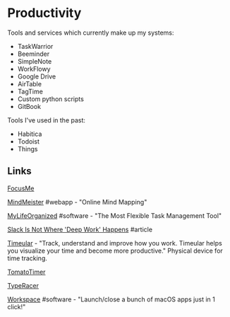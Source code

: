 # Productivity

Tools and services which currently make up my systems:

* TaskWarrior
* Beeminder
* SimpleNote
* WorkFlowy
* Google Drive
* AirTable
* TagTime
* Custom python scripts
* GitBook

Tools I've used in the past:

* Habitica
* Todoist
* Things

## Links

[FocusMe](https://focusme.com/)

[MindMeister](https://www.mindmeister.com/) \#webapp - "Online Mind Mapping"

[MyLifeOrganized](https://www.mylifeorganized.net/) \#software - "The Most Flexible Task Management Tool"

[Slack Is Not Where 'Deep Work' Happens](https://blog.nuclino.com/slack-is-not-where-deep-work-happens?utm_source=hackernewsletter&utm_medium=email&utm_term=fav) \#article

[Timeular](https://timeular.com/?ref=producthunt) - "Track, understand and improve how you work. Timeular helps you visualize your time and become more productive." Physical device for time tracking.

[TomatoTimer](https://tomato-timer.com/)

[TypeRacer](https://play.typeracer.com/)

[Workspace](https://workspaceproapp.com/) \#software - "Launch/close a bunch of macOS apps just in 1 click!"

